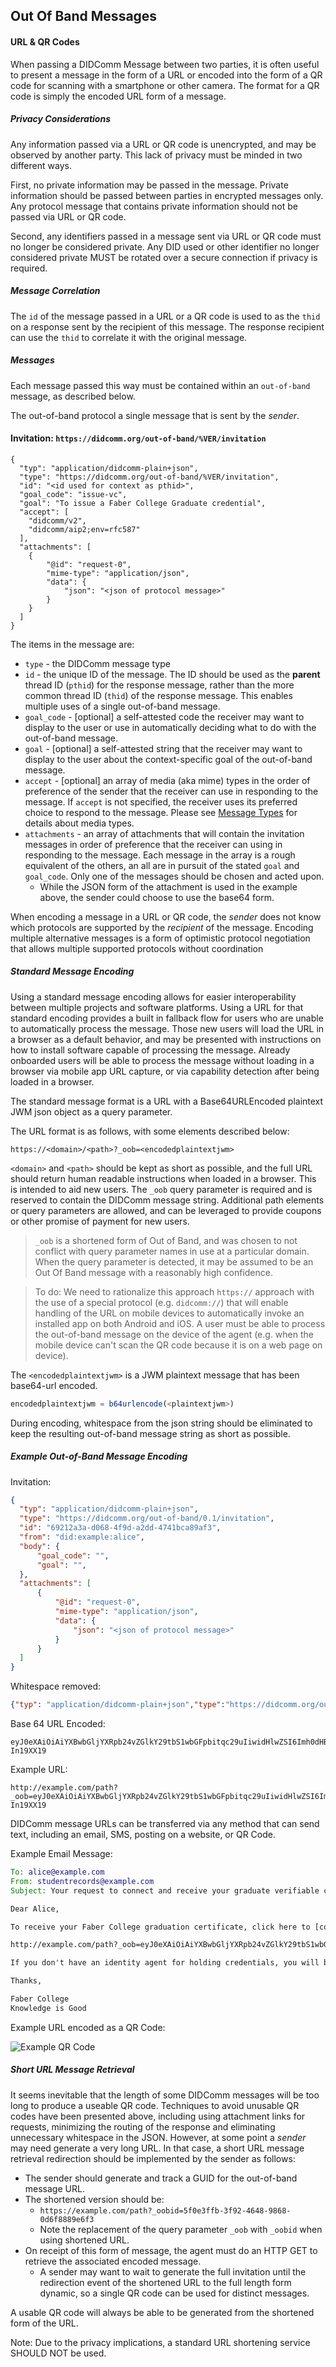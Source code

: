 ## Out Of Band Messages

#### URL & QR Codes

When passing a DIDComm Message between two parties, it is often useful to present a message in the form of a URL or encoded into the form of a QR code for scanning with a smartphone or other camera. The format for a QR code is simply the encoded URL form of a message.

##### Privacy Considerations

Any information passed via a URL or QR code is unencrypted, and may be observed by another party. This lack of privacy must be minded in two different ways.

First, no private information may be passed in the message. Private information should be passed between parties in encrypted messages only. Any protocol message that contains private information should not be passed via URL or QR code.

Second, any identifiers passed in a message sent via URL or QR code must no longer be considered private. Any DID used or other identifier no longer considered private MUST be rotated over a secure connection if privacy is required.

##### Message Correlation

The `id` of the message passed in a URL or a QR code is used to as the `thid` on a response sent by the recipient of this message. The response recipient can use the `thid` to correlate it with the original message.

##### Messages

Each message passed this way must be contained within an `out-of-band` message, as described below.

The out-of-band protocol a single message that is sent by the *sender*.

#### Invitation: `https://didcomm.org/out-of-band/%VER/invitation`

```jsonc
{
  "typ": "application/didcomm-plain+json",
  "type": "https://didcomm.org/out-of-band/%VER/invitation",
  "id": "<id used for context as pthid>",
  "goal_code": "issue-vc",
  "goal": "To issue a Faber College Graduate credential",
  "accept": [
    "didcomm/v2",
    "didcomm/aip2;env=rfc587"
  ],
  "attachments": [
    {
        "@id": "request-0",
        "mime-type": "application/json",
        "data": {
            "json": "<json of protocol message>"
        }
    }
  ]
}
```

The items in the message are:

- `type` - the DIDComm message type
- `id` - the unique ID of the message. The ID should be used as the **parent** thread ID (`pthid`) for the response message, rather than the more common thread ID (`thid`) of the response message. This enables multiple uses of a single out-of-band message.
- `goal_code` - [optional] a self-attested code the receiver may want to display to the user or use in automatically deciding what to do with the out-of-band message.
- `goal` - [optional] a self-attested string that the receiver may want to display to the user about the context-specific goal of the out-of-band message.
- `accept` - [optional] an array of media (aka mime) types in the order of preference of the sender that the receiver can use in responding to the message.
 If `accept` is not specified, the receiver uses its preferred choice to respond to the message.
 Please see [Message Types](#message-types) for details about media types.
- `attachments` - an array of attachments that will contain the invitation messages in order of preference that the receiver can using in responding to the message. Each message in the array is a rough equivalent of the others, an all are in pursuit of the stated `goal` and `goal_code`. Only one of the messages should be chosen and acted upon.
  - While the JSON form of the attachment is used in the example above, the sender could choose to use the base64 form.

When encoding a message in a URL or QR code, the _sender_ does not know which protocols are supported by the _recipient_ of the message. Encoding multiple alternative messages is a form of optimistic protocol negotiation that allows multiple supported protocols without coordination

##### Standard Message Encoding

Using a standard message encoding allows for easier interoperability between multiple projects and software platforms. Using a URL for that standard encoding provides a built in fallback flow for users who are unable to automatically process the message. Those new users will load the URL in a browser as a default behavior, and may be presented with instructions on how to install software capable of processing the message. Already onboarded users will be able to process the message without loading in a browser via mobile app URL capture, or via capability detection after being loaded in a browser.

The standard message format is a URL with a Base64URLEncoded plaintext JWM json object as a query parameter.

The URL format is as follows, with some elements described below:

```text
https://<domain>/<path>?_oob=<encodedplaintextjwm>
```

`<domain>` and `<path>` should be kept as short as possible, and the full URL should return human readable instructions when loaded in a browser. This is intended to aid new users. The `_oob` query parameter is required and is reserved to contain the DIDComm message string. Additional path elements or query parameters are allowed, and can be leveraged to provide coupons or other promise of payment for new users.

> `_oob` is a shortened form of Out of Band, and was chosen to not conflict with query parameter names in use at a particular domain. When the query parameter is detected, it may be assumed to be an Out Of Band message with a reasonably high confidence.

> To do: We need to rationalize this approach `https://` approach with the use of a special protocol (e.g. `didcomm://`) that will enable handling of the URL on mobile devices to automatically invoke an installed app on both Android and iOS. A user must be able to process the out-of-band message on the device of the agent (e.g. when the mobile device can't scan the QR code because it is on a web page on device).

The `<encodedplaintextjwm>` is a JWM plaintext message that has been base64-url encoded.

```javascript
encodedplaintextjwm = b64urlencode(<plaintextjwm>)
```

During encoding, whitespace from the json string should be eliminated to keep the resulting out-of-band message string as short as possible.

##### Example Out-of-Band Message Encoding

Invitation:

```json
{
  "typ": "application/didcomm-plain+json",
  "type": "https://didcomm.org/out-of-band/0.1/invitation",
  "id": "69212a3a-d068-4f9d-a2dd-4741bca89af3",
  "from": "did:example:alice",
  "body": {
      "goal_code": "",
      "goal": "",
  },
  "attachments": [
      {
          "@id": "request-0",
          "mime-type": "application/json",
          "data": {
              "json": "<json of protocol message>"
          }
      }
  ]
}
```

Whitespace removed:

```json
{"typ": "application/didcomm-plain+json","type":"https://didcomm.org/out-of-band/0.1/invitation","id":"69212a3a-d068-4f9d-a2dd-4741bca89af3","from":"did:example:alice","body":{"goal_code":"","goal": "","request~attach":[{"@id":"request-0","mime-type":"application/json","data":{"json":"<json of protocol message>"}}]}}
```

Base 64 URL Encoded:

```text
eyJ0eXAiOiAiYXBwbGljYXRpb24vZGlkY29tbS1wbGFpbitqc29uIiwidHlwZSI6Imh0dHBzOi8vZGlkY29tbS5vcmcvb3V0LW9mLWJhbmQvMC4xL2ludml0YXRpb24iLCJpZCI6IjY5MjEyYTNhLWQwNjgtNGY5ZC1hMmRkLTQ3NDFiY2E4OWFmMyIsImZyb20iOiJkaWQ6ZXhhbXBsZTphbGljZSIsImJvZHkiOnsiZ29hbF9jb2RlIjoiIiwiZ29hbCI6ICIiLCJyZXF1ZXN0fmF0dGFjaCI6W3siQGlkIjoicmVxdWVzdC0wIiwibWltZS10eXBlIjoiYXBwbGljYXRpb24vanNvbiIsImRhdGEiOnsianNvbiI6Ijxqc29uIG9mIHByb3RvY29sIG1lc3NhZ2U-In19XX19
```

Example URL:

```text
http://example.com/path?_oob=eyJ0eXAiOiAiYXBwbGljYXRpb24vZGlkY29tbS1wbGFpbitqc29uIiwidHlwZSI6Imh0dHBzOi8vZGlkY29tbS5vcmcvb3V0LW9mLWJhbmQvMC4xL2ludml0YXRpb24iLCJpZCI6IjY5MjEyYTNhLWQwNjgtNGY5ZC1hMmRkLTQ3NDFiY2E4OWFmMyIsImZyb20iOiJkaWQ6ZXhhbXBsZTphbGljZSIsImJvZHkiOnsiZ29hbF9jb2RlIjoiIiwiZ29hbCI6ICIiLCJyZXF1ZXN0fmF0dGFjaCI6W3siQGlkIjoicmVxdWVzdC0wIiwibWltZS10eXBlIjoiYXBwbGljYXRpb24vanNvbiIsImRhdGEiOnsianNvbiI6Ijxqc29uIG9mIHByb3RvY29sIG1lc3NhZ2U-In19XX19
```

DIDComm message URLs can be transferred via any method that can send text, including an email, SMS, posting on a website, or QR Code.

Example Email Message:

```email
To: alice@example.com
From: studentrecords@example.com
Subject: Your request to connect and receive your graduate verifiable credential

Dear Alice,

To receive your Faber College graduation certificate, click here to [connect](http://example.com/path?_oob=eyJ0eXAiOiAiYXBwbGljYXRpb24vZGlkY29tbS1wbGFpbitqc29uIiwidHlwZSI6Imh0dHBzOi8vZGlkY29tbS5vcmcvb3V0LW9mLWJhbmQvMC4xL2ludml0YXRpb24iLCJpZCI6IjY5MjEyYTNhLWQwNjgtNGY5ZC1hMmRkLTQ3NDFiY2E4OWFmMyIsImZyb20iOiJkaWQ6ZXhhbXBsZTphbGljZSIsImJvZHkiOnsiZ29hbF9jb2RlIjoiIiwiZ29hbCI6ICIiLCJyZXF1ZXN0fmF0dGFjaCI6W3siQGlkIjoicmVxdWVzdC0wIiwibWltZS10eXBlIjoiYXBwbGljYXRpb24vanNvbiIsImRhdGEiOnsianNvbiI6Ijxqc29uIG9mIHByb3RvY29sIG1lc3NhZ2U-In19XX19 with us, or paste the following into your browser:

http://example.com/path?_oob=eyJ0eXAiOiAiYXBwbGljYXRpb24vZGlkY29tbS1wbGFpbitqc29uIiwidHlwZSI6Imh0dHBzOi8vZGlkY29tbS5vcmcvb3V0LW9mLWJhbmQvMC4xL2ludml0YXRpb24iLCJpZCI6IjY5MjEyYTNhLWQwNjgtNGY5ZC1hMmRkLTQ3NDFiY2E4OWFmMyIsImZyb20iOiJkaWQ6ZXhhbXBsZTphbGljZSIsImJvZHkiOnsiZ29hbF9jb2RlIjoiIiwiZ29hbCI6ICIiLCJyZXF1ZXN0fmF0dGFjaCI6W3siQGlkIjoicmVxdWVzdC0wIiwibWltZS10eXBlIjoiYXBwbGljYXRpb24vanNvbiIsImRhdGEiOnsianNvbiI6Ijxqc29uIG9mIHByb3RvY29sIG1lc3NhZ2U-In19XX19

If you don't have an identity agent for holding credentials, you will be given instructions on how you can get one.

Thanks,

Faber College
Knowledge is Good
```

Example URL encoded as a QR Code:

![Example QR Code](.//collateral/out_of_band_exampleqr.png)

##### Short URL Message Retrieval

It seems inevitable that the length of some DIDComm messages will be too long to produce a useable QR code. Techniques to avoid unusable QR codes have been presented above, including using attachment links for requests, minimizing the routing of the response and eliminating unnecessary whitespace in the JSON. However, at some point a _sender_ may need generate a very long URL. In that case, a short URL message retrieval redirection should be implemented by the sender as follows:

- The sender should generate and track a GUID for the out-of-band message URL.
- The shortened version should be:
  - `https://example.com/path?_oobid=5f0e3ffb-3f92-4648-9868-0d6f8889e6f3`
  - Note the replacement of the query parameter `_oob` with `_oobid` when using shortened URL.
- On receipt of this form of message, the agent must do an HTTP GET to retrieve the associated encoded  message.
  - A sender may want to wait to generate the full invitation until the redirection event of the shortened URL to the full length form dynamic, so a single QR code can be used for distinct messages.

A usable QR code will always be able to be generated from the shortened form of the URL.

Note: Due to the privacy implications, a standard URL shortening service SHOULD NOT be used.
